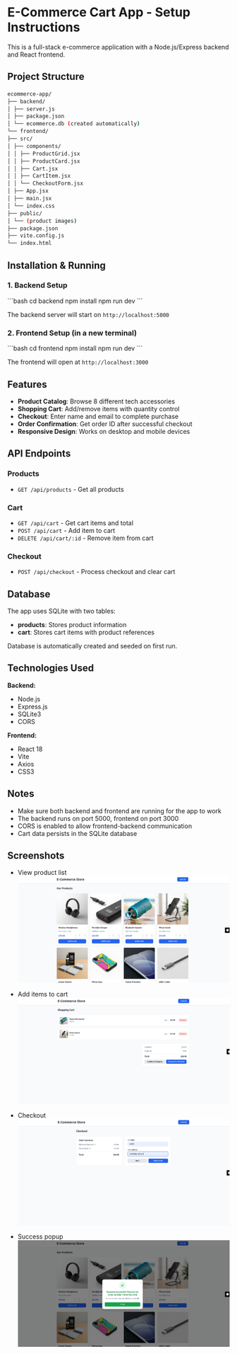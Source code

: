 # E-Commerce Cart App - Setup Instructions

This is a full-stack e-commerce application with a Node.js/Express backend and React frontend.

## Project Structure

```bash
ecommerce-app/
├── backend/
│ ├── server.js
│ ├── package.json
│ └── ecommerce.db (created automatically)
└── frontend/
├── src/
│ ├── components/
│ │ ├── ProductGrid.jsx
│ │ ├── ProductCard.jsx
│ │ ├── Cart.jsx
│ │ ├── CartItem.jsx
│ │ └── CheckoutForm.jsx
│ ├── App.jsx
│ ├── main.jsx
│ └── index.css
├── public/
│ └── (product images)
├── package.json
├── vite.config.js
└── index.html
```

## Installation & Running

### 1. Backend Setup

\`\`\`bash
cd backend
npm install
npm run dev
\`\`\`

The backend server will start on `http://localhost:5000`

### 2. Frontend Setup (in a new terminal)

\`\`\`bash
cd frontend
npm install
npm run dev
\`\`\`

The frontend will open at `http://localhost:3000`

## Features

- **Product Catalog**: Browse 8 different tech accessories
- **Shopping Cart**: Add/remove items with quantity control
- **Checkout**: Enter name and email to complete purchase
- **Order Confirmation**: Get order ID after successful checkout
- **Responsive Design**: Works on desktop and mobile devices

## API Endpoints

### Products

- `GET /api/products` - Get all products

### Cart

- `GET /api/cart` - Get cart items and total
- `POST /api/cart` - Add item to cart
- `DELETE /api/cart/:id` - Remove item from cart

### Checkout

- `POST /api/checkout` - Process checkout and clear cart

## Database

The app uses SQLite with two tables:

- **products**: Stores product information
- **cart**: Stores cart items with product references

Database is automatically created and seeded on first run.

## Technologies Used

**Backend:**

- Node.js
- Express.js
- SQLite3
- CORS

**Frontend:**

- React 18
- Vite
- Axios
- CSS3

## Notes

- Make sure both backend and frontend are running for the app to work
- The backend runs on port 5000, frontend on port 3000
- CORS is enabled to allow frontend-backend communication
- Cart data persists in the SQLite database

## Screenshots

- View product list
  ![Productlist](./client/public/ecommerce1.png)

- Add items to cart
  ![CartItems](./client/public/ecommerce2.png)

- Checkout
  ![checkout](./client/public/ecommerce3.png)

- Success popup
  ![transactionPopup](./client/public/ecommerce4.png)
